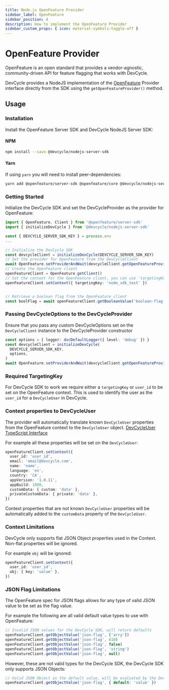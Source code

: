 ```yaml
---
title: Node.js OpenFeature Provider
sidebar_label: OpenFeature
sidebar_position: 4
description: How to implement the OpenFeature Provider
sidebar_custom_props: { icon: material-symbols:toggle-off }
---
```


# OpenFeature Provider

OpenFeature is an open standard that provides a vendor-agnostic, community-driven API for feature flagging that works with DevCycle.

DevCycle provides a NodeJS implementation of the [OpenFeature](https://openfeature.dev/) Provider interface
directly from the SDK using the `getOpenFeatureProvider()` method.

## Usage

### Installation

Install the OpenFeature Server SDK and DevCycle NodeJS Server SDK:

#### NPM
```bash
npm install --save @devcycle/nodejs-server-sdk
```

#### Yarn
If using `yarn` you will need to install peer-dependencies:

```bash
yarn add @openfeature/server-sdk @openfeature/core @devcycle/nodejs-server-sdk
```

### Getting Started

Initialize the DevCycle SDK and set the DevCycleProvider as the provider for OpenFeature:

```typescript
import { OpenFeature, Client } from '@openfeature/server-sdk'
import { initializeDevCycle } from '@devcycle/nodejs-server-sdk'

const { DEVCYCLE_SERVER_SDK_KEY } = process.env
...

// Initialize the DevCycle SDK
const devcycleClient = initializeDevCycle(DEVCYCLE_SERVER_SDK_KEY)
// Set the provider for OpenFeature from the DevCycleClient
await OpenFeature.setProviderAndWait(devcycleClient.getOpenFeatureProvider())
// Create the OpenFeature client
openFeatureClient = OpenFeature.getClient()
// Set the context for the OpenFeature client, you can use 'targetingKey' or 'user_id'
openFeatureClient.setContext({ targetingKey: 'node_sdk_test' })


// Retrieve a boolean flag from the OpenFeature client
const boolFlag = await openFeatureClient.getBooleanValue('boolean-flag', false)
```

### Passing DevCycleOptions to the DevCycleProvider

Ensure that you pass any custom DevCycleOptions set on the `DevCycleClient` instance to the DevCycleProvider constructor

```typescript
const options = { logger: dvcDefaultLogger({ level: 'debug' }) }
const devcycleClient = initializeDevCycle(
  DEVCYCLE_SERVER_SDK_KEY,
  options,
)
await OpenFeature.setProviderAndWait(devcycleClient.getOpenFeatureProvider())
```

### Required TargetingKey

For DevCycle SDK to work we require either a `targetingKey` or `user_id` to be set on the OpenFeature context.
This is used to identify the user as the `user_id` for a `DevCycleUser` in DevCycle.

### Context properties to DevCycleUser

The provider will automatically translate known `DevCycleUser` properties from the OpenFeature context to the `DevCycleUser` object.
[DevCycleUser TypeScript Interface](https://github.com/DevCycleHQ/js-sdks/blob/main/sdk/nodejs/src/models/user.ts#L16)

For example all these properties will be set on the `DevCycleUser`:

```typescript
openFeatureClient.setContext({
  user_id: 'user_id',
  email: 'email@devcycle.com',
  name: 'name',
  language: 'en',
  country: 'CA',
  appVersion: '1.0.11',
  appBuild: 1000,
  customData: { custom: 'data' },
  privateCustomData: { private: 'data' },
})
```

Context properties that are not known `DevCycleUser` properties will be automatically
added to the `customData` property of the `DevCycleUser`.

### Context Limitations

DevCycle only supports flat JSON Object properties used in the Context. Non-flat properties will be ignored.

For example `obj` will be ignored:

```typescript
openFeatureClient.setContext({
  user_id: 'user_id',
  obj: { key: 'value' },
})
```

### JSON Flag Limitations

The OpenFeature spec for JSON flags allows for any type of valid JSON value to be set as the flag value.

For example the following are all valid default value types to use with OpenFeature:

```typescript
// Invalid JSON values for the DevCycle SDK, will return defaults
openFeatureClient.getObjectValue('json-flag', ['arry'])
openFeatureClient.getObjectValue('json-flag', 610)
openFeatureClient.getObjectValue('json-flag', false)
openFeatureClient.getObjectValue('json-flag', 'string')
openFeatureClient.getObjectValue('json-flag', null)
```

However, these are not valid types for the DevCycle SDK, the DevCycle SDK only supports JSON Objects:

```typescript
// Valid JSON Object as the default value, will be evaluated by the DevCycle SDK
openFeatureClient.getObjectValue('json-flag', { default: 'value' })
```

